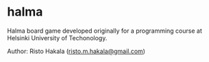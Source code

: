 # halma

Halma board game developed originally for a programming course at Helsinki University of Techonology.

Author: Risto Hakala (risto.m.hakala@gmail.com)
